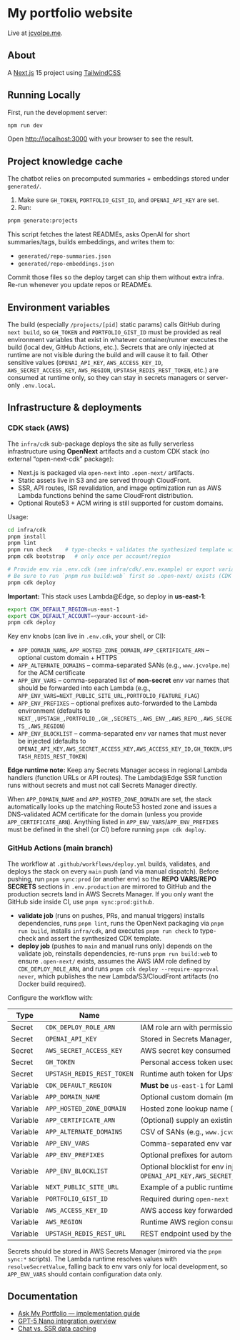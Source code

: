 # My portfolio website

Live at [jcvolpe.me](https://jcvolpe.me).

## About

A [Next.js](https://nextjs.org/) 15 project using [TailwindCSS](https://tailwindcss.com/)

## Running Locally

First, run the development server:

```bash
npm run dev
```

Open [http://localhost:3000](http://localhost:3000) with your browser to see the result.

## Project knowledge cache

The chatbot relies on precomputed summaries + embeddings stored under `generated/`.

1. Make sure `GH_TOKEN`, `PORTFOLIO_GIST_ID`, and `OPENAI_API_KEY` are set.
2. Run:

```bash
pnpm generate:projects
```

This script fetches the latest READMEs, asks OpenAI for short summaries/tags, builds embeddings, and writes them to:

- `generated/repo-summaries.json`
- `generated/repo-embeddings.json`

Commit those files so the deploy target can ship them without extra infra. Re-run whenever you update repos or READMEs.

## Environment variables

The build (especially `/projects/[pid]` static params) calls GitHub during `next build`, so `GH_TOKEN` and `PORTFOLIO_GIST_ID` must be provided as real environment variables that exist in whatever container/runner executes the build (local dev, GitHub Actions, etc.). Secrets that are only injected at runtime are not visible during the build and will cause it to fail. Other sensitive values (`OPENAI_API_KEY`, `AWS_ACCESS_KEY_ID`, `AWS_SECRET_ACCESS_KEY`, `AWS_REGION`, `UPSTASH_REDIS_REST_TOKEN`, etc.) are consumed at runtime only, so they can stay in secrets managers or server-only `.env.local`.

## Infrastructure & deployments

### CDK stack (AWS)

The `infra/cdk` sub-package deploys the site as fully serverless infrastructure using **OpenNext** artifacts and a custom CDK stack (no external “open-next-cdk” package):

- Next.js is packaged via `open-next` into `.open-next/` artifacts.
- Static assets live in S3 and are served through CloudFront.
- SSR, API routes, ISR revalidation, and image optimization run as AWS Lambda functions behind the same CloudFront distribution.
- Optional Route53 + ACM wiring is still supported for custom domains.

Usage:

```bash
cd infra/cdk
pnpm install
pnpm lint
pnpm run check    # type-checks + validates the synthesized template without Docker builds
pnpm cdk bootstrap   # only once per account/region

# Provide env via .env.cdk (see infra/cdk/.env.example) or export variables, then:
# Be sure to run `pnpm run build:web` first so .open-next/ exists (CDK can also build via pnpm if needed).
pnpm cdk deploy
```

**Important:** This stack uses Lambda@Edge, so deploy in **us-east-1**:

```bash
export CDK_DEFAULT_REGION=us-east-1
export CDK_DEFAULT_ACCOUNT=<your-account-id>
pnpm cdk deploy
```

Key env knobs (can live in `.env.cdk`, your shell, or CI):

- `APP_DOMAIN_NAME`, `APP_HOSTED_ZONE_DOMAIN`, `APP_CERTIFICATE_ARN` – optional custom domain + HTTPS
- `APP_ALTERNATE_DOMAINS` – comma-separated SANs (e.g., `www.jcvolpe.me`) for the ACM certificate
- `APP_ENV_VARS` – comma-separated list of **non-secret** env var names that should be forwarded into each Lambda (e.g., `APP_ENV_VARS=NEXT_PUBLIC_SITE_URL,PORTFOLIO_FEATURE_FLAG`)
- `APP_ENV_PREFIXES` – optional prefixes auto-forwarded to the Lambda environment (defaults to `NEXT_,UPSTASH_,PORTFOLIO_,GH_,SECRETS_,AWS_ENV_,AWS_REPO_,AWS_SECRETS_,AWS_REGION`)
- `APP_ENV_BLOCKLIST` – comma-separated env var names that must never be injected (defaults to `OPENAI_API_KEY,AWS_SECRET_ACCESS_KEY,AWS_ACCESS_KEY_ID,GH_TOKEN,UPSTASH_REDIS_REST_TOKEN`)

**Edge runtime note:** Keep any Secrets Manager access in regional Lambda handlers (function URLs or API routes). The Lambda@Edge SSR function runs without secrets and must not call Secrets Manager directly.

When `APP_DOMAIN_NAME` and `APP_HOSTED_ZONE_DOMAIN` are set, the stack automatically looks up the matching Route53 hosted zone and issues a DNS-validated ACM certificate for the domain (unless you provide `APP_CERTIFICATE_ARN`). Anything listed in `APP_ENV_VARS`/`APP_ENV_PREFIXES` must be defined in the shell (or CI) before running `pnpm cdk deploy`.

### GitHub Actions (main branch)

The workflow at `.github/workflows/deploy.yml` builds, validates, and deploys the stack on every `main` push (and via manual dispatch). Before pushing, run `pnpm sync:prod` (or another env) so the **REPO VARS/REPO SECRETS** sections in `.env.production` are mirrored to GitHub and the production secrets land in AWS Secrets Manager. If you only want the GitHub side inside CI, use `pnpm sync:prod:github`.

- **validate job** (runs on pushes, PRs, and manual triggers) installs dependencies, runs `pnpm lint`, runs the OpenNext packaging via `pnpm run build`, installs `infra/cdk`, and executes `pnpm run check` to type-check and assert the synthesized CDK template.
- **deploy job** (pushes to `main` and manual runs only) depends on the validate job, reinstalls dependencies, re-runs `pnpm run build:web` to ensure `.open-next/` exists, assumes the AWS IAM role defined by `CDK_DEPLOY_ROLE_ARN`, and runs `pnpm cdk deploy --require-approval never`, which publishes the new Lambda/S3/CloudFront artifacts (no Docker build required).

Configure the workflow with:

| Type     | Name                       | Description                                                                                                                                   |
| -------- | -------------------------- | --------------------------------------------------------------------------------------------------------------------------------------------- |
| Secret   | `CDK_DEPLOY_ROLE_ARN`      | IAM role arn with permissions to deploy S3/CloudFront/Lambda resources                                                                        |
| Secret   | `OPENAI_API_KEY`           | Stored in Secrets Manager, resolved at runtime                                                                                                |
| Secret   | `AWS_SECRET_ACCESS_KEY`    | AWS secret key consumed at runtime                                                                                                            |
| Secret   | `GH_TOKEN`                 | Personal access token used during `open-next build` and runtime                                                                               |
| Secret   | `UPSTASH_REDIS_REST_TOKEN` | Runtime auth token for Upstash REST                                                                                                           |
| Variable | `CDK_DEFAULT_REGION`       | **Must be** `us-east-1` for Lambda@Edge                                                                                                       |
| Variable | `APP_DOMAIN_NAME`          | Optional custom domain (must match ACM cert + hosted zone)                                                                                    |
| Variable | `APP_HOSTED_ZONE_DOMAIN`   | Hosted zone lookup name (e.g., `jcvolpe.me`)                                                                                                  |
| Variable | `APP_CERTIFICATE_ARN`      | (Optional) supply an existing ACM cert instead of auto-issuing one                                                                            |
| Variable | `APP_ALTERNATE_DOMAINS`    | CSV of SANs (e.g., `www.jcvolpe.me`) to add to the certificate                                                                                |
| Variable | `APP_ENV_VARS`             | Comma-separated env var names to inject (non-secret only)                                                                                     |
| Variable | `APP_ENV_PREFIXES`         | Optional prefixes for automatic env injection                                                                                                 |
| Variable | `APP_ENV_BLOCKLIST`        | Optional blocklist for env injection (defaults to `OPENAI_API_KEY,AWS_SECRET_ACCESS_KEY,AWS_ACCESS_KEY_ID,GH_TOKEN,UPSTASH_REDIS_REST_TOKEN`) |
| Variable | `NEXT_PUBLIC_SITE_URL`     | Example of a public runtime env var forwarded to Lambda                                                                                       |
| Variable | `PORTFOLIO_GIST_ID`        | Required during `open-next build` to fetch project data                                                                                       |
| Variable | `AWS_ACCESS_KEY_ID`        | AWS access key forwarded to Lambda for runtime AWS API calls                                                                                  |
| Variable | `AWS_REGION`               | Runtime AWS region consumed by the app                                                                                                        |
| Variable | `UPSTASH_REDIS_REST_URL`   | REST endpoint used by the chat rate limiter/cache                                                                                             |

Secrets should be stored in AWS Secrets Manager (mirrored via the `pnpm sync:*` scripts). The Lambda runtime resolves values with `resolveSecretValue`, falling back to env vars only for local development, so `APP_ENV_VARS` should contain configuration data only.

## Documentation

- [Ask My Portfolio — implementation guide](docs/ask-my-portfolio.md)
- [GPT-5 Nano integration overview](docs/gpt5-nano-integration.md)
- [Chat vs. SSR data caching](docs/chat-data-caching.md)

